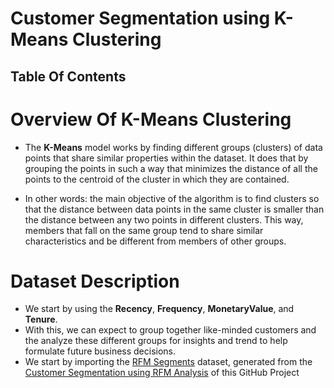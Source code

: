 # Customer Segmentation using K-Means Clustering

## Table Of Contents


# Overview Of K-Means Clustering
* The __K-Means__ model works by finding different groups (clusters) of data points that share similar properties within the dataset. It does that by grouping the points in such a way that minimizes the distance of all the points to the centroid of the cluster in which they are contained.

* In other words: the main objective of the algorithm is to find clusters so that the distance between data points in the same cluster is smaller than the distance between any two points in different clusters. This way, members that fall on the same group tend to share similar characteristics and be different from members of other groups.

# Dataset Description
* We start by using the __Recency__, __Frequency__, __MonetaryValue__, and __Tenure__.
* With this, we can expect to group together like-minded customers and the analyze these different groups for insights and trend to help formulate future business decisions.
* We start by importing the [RFM Segments](https://raw.githubusercontent.com/nyangweso-rodgers/Data_Analytics/main/Analytics-with-Python/Customer-Segmentation-Analysis/Customer-Segmentation-using-RFM-Analysis/RFM_Segments_df.csv) dataset, generated from the [Customer Segmentation using RFM Analysis](https://github.com/nyangweso-rodgers/Data_Analytics/tree/main/Analytics-with-Python/Customer-Segmentation-Analysis/Customer-Segmentation-using-RFM-Analysis) of this GitHub Project